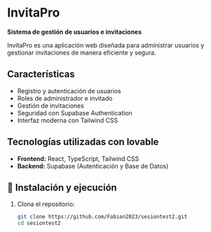 # InvitaPro  

**Sistema de gestión de usuarios e invitaciones**  

InvitaPro es una aplicación web diseñada para administrar usuarios y gestionar invitaciones de manera eficiente y segura.  

##  Características  
- Registro y autenticación de usuarios  
- Roles de administrador e invitado  
- Gestión de invitaciones  
- Seguridad con Supabase Authentication  
- Interfaz moderna con Tailwind CSS  

##  Tecnologías utilizadas con lovable  
- **Frontend:** React, TypeScript, Tailwind CSS  
- **Backend:** Supabase (Autenticación y Base de Datos)  
  

## 📂 Instalación y ejecución  
1. Clona el repositorio:  
   ```sh
   git clone https://github.com/Fabian2023/sesiontest2.git
   cd sesiontest2

